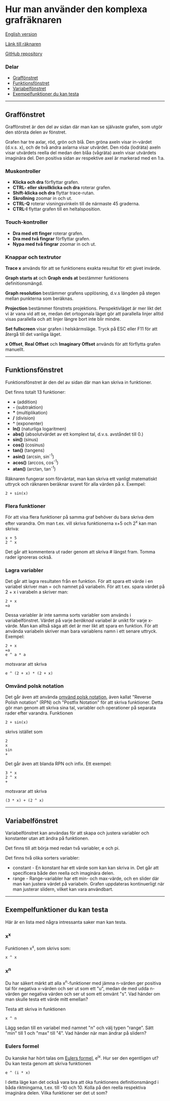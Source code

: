# Hur man använder den komplexa grafräknaren
[English version](https://github.com/OscarLitorell/complex-graphing/blob/master/user-manual/english.md)

[Länk till räknaren](https://oscarlitorell.github.io/complex-graphing/)

[GitHub repository](https://github.com/OscarLitorell/complex-graphing)

### Delar

*   [Graffönstret](#graffönstret)
*   [Funktionsfönstret](#funktionsfönstret)
*   [Variabelfönstret](#variabelfönstret)
*   [Exempelfunktioner du kan testa](#exempelfunktioner-du-kan-testa)

---

## Graffönstret

Graffönstret är den del av sidan där man kan se självaste grafen, som utgör den största delen av fönstret.

Grafen har tre axlar, röd, grön och blå. Den gröna axeln visar in-värdet (d.v.s. x), och de två andra axlarna visar utvärdet. Den röda (lodräta) axeln visar utvärdets reella del medan den blåa (vågräta) axeln visar utvärdets imaginära del. Den positiva sidan av respektive axel är markerad med en 1:a.

### Muskontroller

*   **Klicka och dra** förflyttar grafen.
*   **CTRL- eller skrollklicka och dra** roterar grafen.
*   **Shift-klicka och dra** flyttar trace-rutan.
*   **Skrollning** zoomar in och ut.
*   **CTRL-Q** roterar visningsvinkeln till de närmaste 45 graderna.
*   **CTRL-I** flyttar grafen till en heltalsposition.

### Touch-kontroller

*   **Dra med ett finger** roterar grafen.
*   **Dra med två fingrar** förflyttar grafen.
*   **Nypa med två fingrar** zoomar in och ut.

### Knappar och textrutor

**Trace x** används för att se funktionens exakta resultat för ett givet invärde.

**Graph starts at** och **Graph ends at** bestämmer funktionens definitionsmängd.

**Graph resolution** bestämmer grafens upplösning, d.v.s längden på stegen mellan punkterna som beräknas.

**Projection** bestämmer fönstrets projektions. Perspektivläget är mer likt det vi är vana vid att se, medan det ortogonala läget gör att parallella linjer alltid visas parallella och att linjer längre bort inte blir mindre.

**Set fullscreen** visar grafen i helskärmsläge. Tryck på ESC eller F11 för att återgå till det vanliga läget.

**x Offset**, **Real Offset** och **Imaginary Offset** används för att förflytta grafen manuellt.

---

## Funktionsfönstret

Funktionsfönstret är den del av sidan där man kan skriva in funktioner.

Det finns totalt 13 funktioner:

*   **+** (addition)
*   **-** (subtraktion)
*   **\*** (multiplikation)
*   **/** (division)
*   **^** (exponenter)
*   **ln()** (naturliga logaritmen)
*   **abs()** (absolutvärdet av ett komplext tal, d.v.s. avståndet till 0.)
*   **sin()** (sinus)
*   **cos()** (cosinus)
*   **tan()** (tangens)
*   **asin()** (arcsin, sin<sup>-1</sup>)
*   **acos()** (arccos, cos<sup>-1</sup>)
*   **atan()** (arctan, tan<sup>-1</sup>)

Räknaren fungerar som förväntat, man kan skriva ett vanligt matematiskt uttryck och räknaren beräknar svaret för alla värden på x. Exempel:

```
2 + sin(x)
```

### Flera funktioner

För att visa flera funktioner på samma graf behöver du bara skriva dem efter varandra. Om man t.ex. vill skriva funktionerna x+5 och 2<sup>x</sup> kan man skriva:

```
x + 5 
2 ^ x
```

Det går att kommentera ut rader genom att skriva # längst fram. Tomma rader ignoreras också.

### Lagra variabler

Det går att lagra resultaten från en funktion. För att spara ett värde i en variabel skriver man = och namnet på variabeln. För att t.ex. spara värdet på 2 + x i varabeln a skriver man:

```
2 + x  
=a
```

Dessa variabler är inte samma sorts variabler som används i variabelfönstret. Värdet på varje _beräknad_ variabel är unikt för varje x-värde. Man kan alltså säga att det är mer likt att spara en funktion. För att använda variabeln skriver man bara variablens namn i ett senare uttryck. Exempel:

```
2 + x
=a
e ^ a * a
```

motsvarar att skriva

```
e ^ (2 + x) * (2 + x)
```

### Omvänd polsk notation
Det går även att använda [omvänd polsk notation](https://sv.wikipedia.org/wiki/Omv%C3%A4nd_polsk_notation), även kallat "Reverse Polish notation" (RPN) och "Postfix Notation" för att skriva funktioner. Detta gör man genom att skriva sina tal, variabler och operationer på separata rader efter varandra. Funktionen

```
2 + sin(x)
```

skrivs istället som

```
2
x
sin
+
```

Det går även att blanda RPN och infix. Ett exempel:

```
3 * x
2 ^ x
+
```

motsvarar att skriva

```
(3 * x) + (2 ^ x)
```

---

## Variabelfönstret

Variabelfönstret kan användas för att skapa och justera variabler och konstanter utan att ändra på funktionen.

Det finns till att börja med redan två variabler, e och pi.

Det finns två olika sorters variabler:

*   constant - En konstant har ett värde som kan kan skriva in. Det går att specificera både den reella och imaginära delen.
*   range - Range-variabler har ett min- och max-värde, och en slider där man kan justera värdet på variabeln. Grafen uppdateras kontinuerligt när man justerar slidern, vilket kan vara användbart.

---

## Exempelfunktioner du kan testa

Här är en lista med några intressanta saker man kan testa.

### x<sup>x</sup>

Funktionen x<sup>x</sup>, som skrivs som:

```
x ^ x
```

### x<sup>n</sup>

Du har säkert märkt att alla x<sup>n</sup>-funktioner med jämna n-värden ger positiva tal för negativa x-värden och ser ut som ett "u", medan de med udda n-värden ger negativa värden och ser ut som ett omvänt "s". Vad händer om man skulle testa ett värde mitt emellan?

Testa att skriva in funktionen

```
x ^ n
```

Lägg sedan till en variabel med namnet "n" och välj typen "range". Sätt "min" till 1 och "max" till "4". Vad händer när man ändrar på slidern?

### Eulers formel

Du kanske har hört talas om [Eulers formel](https://sv.wikipedia.org/wiki/Eulers_formel), e<sup>ix</sup>. Hur ser den egentligen ut? Du kan testa genom att skriva funktionen

```
e ^ (i * x)
```

I detta läge kan det också vara bra att öka funktionens definitionsmängd i båda riktningarna, t.ex. till -10 och 10\. Kolla på den reella respektiva imaginära delen. Vilka funktioner ser det ut som?